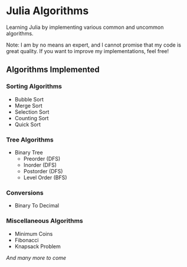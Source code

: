 # Julia Algorithms
Learning Julia by implementing various common and uncommon algorithms. 

Note: I am by no means an expert, and I cannot promise that my code is great quality. If you want to improve my implementations, feel free!

## Algorithms Implemented

### Sorting Algorithms
- Bubble Sort
- Merge Sort
- Selection Sort
- Counting Sort
- Quick Sort

### Tree Algorithms
- Binary Tree
    - Preorder (DFS)
    - Inorder (DFS)
    - Postorder (DFS)
    - Level Order (BFS)

### Conversions
- Binary To Decimal

### Miscellaneous Algorithms
- Minimum Coins
- Fibonacci
- Knapsack Problem

*And many more to come*
